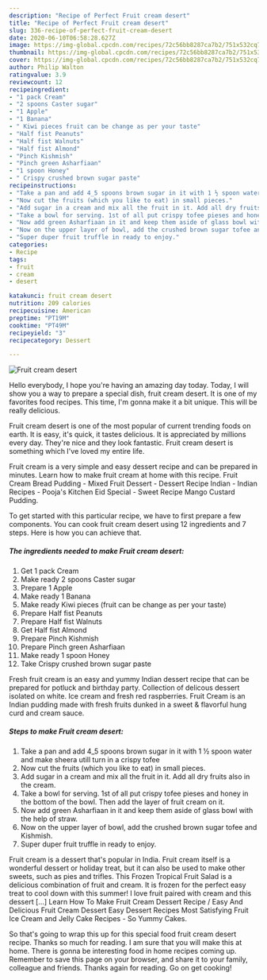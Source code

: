 ```yaml
---
description: "Recipe of Perfect Fruit cream desert"
title: "Recipe of Perfect Fruit cream desert"
slug: 336-recipe-of-perfect-fruit-cream-desert
date: 2020-06-10T06:58:28.627Z
image: https://img-global.cpcdn.com/recipes/72c56bb8287ca7b2/751x532cq70/fruit-cream-desert-recipe-main-photo.jpg
thumbnail: https://img-global.cpcdn.com/recipes/72c56bb8287ca7b2/751x532cq70/fruit-cream-desert-recipe-main-photo.jpg
cover: https://img-global.cpcdn.com/recipes/72c56bb8287ca7b2/751x532cq70/fruit-cream-desert-recipe-main-photo.jpg
author: Philip Walton
ratingvalue: 3.9
reviewcount: 12
recipeingredient:
- "1 pack Cream"
- "2 spoons Caster sugar"
- "1 Apple"
- "1 Banana"
- " Kiwi pieces fruit can be change as per your taste"
- "Half fist Peanuts"
- "Half fist Walnuts"
- "Half fist Almond"
- "Pinch Kishmish"
- "Pinch green Asharfiaan"
- "1 spoon Honey"
- " Crispy crushed brown sugar paste"
recipeinstructions:
- "Take a pan and add 4_5 spoons brown sugar in it with 1 ½ spoon water and make sheera utill turn in a crispy tofee"
- "Now cut the fruits (which you like to eat) in small pieces."
- "Add sugar in a cream and mix all the fruit in it. Add all dry fruits also in the cream."
- "Take a bowl for serving. 1st of all put crispy tofee pieses and honey in the bottom of the bowl. Then add the layer of fruit cream on it."
- "Now add green Asharfiaan in it and keep them aside of glass bowl with the help of straw."
- "Now on the upper layer of bowl, add the crushed brown sugar tofee and Kishmish."
- "Super duper fruit truffle in ready to enjoy."
categories:
- Recipe
tags:
- fruit
- cream
- desert

katakunci: fruit cream desert 
nutrition: 209 calories
recipecuisine: American
preptime: "PT19M"
cooktime: "PT49M"
recipeyield: "3"
recipecategory: Dessert

---
```



![Fruit cream desert](https://img-global.cpcdn.com/recipes/72c56bb8287ca7b2/751x532cq70/fruit-cream-desert-recipe-main-photo.jpg)

Hello everybody, I hope you're having an amazing day today. Today, I will show you a way to prepare a special dish, fruit cream desert. It is one of my favorites food recipes. This time, I'm gonna make it a bit unique. This will be really delicious.

Fruit cream desert is one of the most popular of current trending foods on earth. It is easy, it's quick, it tastes delicious. It is appreciated by millions every day. They're nice and they look fantastic. Fruit cream desert is something which I've loved my entire life.

Fruit cream is a very simple and easy dessert recipe and can be prepared in minutes. Learn how to make fruit cream at home with this recipe. Fruit Cream Bread Pudding - Mixed Fruit Dessert - Dessert Recipe Indian - Indian Recipes - Pooja&#39;s Kitchen Eid Special - Sweet Recipe Mango Custard Pudding.


To get started with this particular recipe, we have to first prepare a few components. You can cook fruit cream desert using 12 ingredients and 7 steps. Here is how you can achieve that.

##### The ingredients needed to make Fruit cream desert:

1. Get 1 pack Cream
1. Make ready 2 spoons Caster sugar
1. Prepare 1 Apple
1. Make ready 1 Banana
1. Make ready  Kiwi pieces (fruit can be change as per your taste)
1. Prepare Half fist Peanuts
1. Prepare Half fist Walnuts
1. Get Half fist Almond
1. Prepare Pinch Kishmish
1. Prepare Pinch green Asharfiaan
1. Make ready 1 spoon Honey
1. Take  Crispy crushed brown sugar paste


Fresh fruit cream is an easy and yummy Indian dessert recipe that can be prepared for potluck and birthday party. Collection of delicous dessert isolated on white. Ice cream and fresh red raspberries. Fruit Cream is an Indian pudding made with fresh fruits dunked in a sweet &amp; flavorful hung curd and cream sauce. 

##### Steps to make Fruit cream desert:

1. Take a pan and add 4_5 spoons brown sugar in it with 1 ½ spoon water and make sheera utill turn in a crispy tofee
1. Now cut the fruits (which you like to eat) in small pieces.
1. Add sugar in a cream and mix all the fruit in it. Add all dry fruits also in the cream.
1. Take a bowl for serving. 1st of all put crispy tofee pieses and honey in the bottom of the bowl. Then add the layer of fruit cream on it.
1. Now add green Asharfiaan in it and keep them aside of glass bowl with the help of straw.
1. Now on the upper layer of bowl, add the crushed brown sugar tofee and Kishmish.
1. Super duper fruit truffle in ready to enjoy.


Fruit cream is a dessert that&#39;s popular in India. Fruit cream itself is a wonderful dessert or holiday treat, but it can also be used to make other sweets, such as pies and trifles. This Frozen Tropical Fruit Salad is a delicious combination of fruit and cream. It is frozen for the perfect easy treat to cool down with this summer! I love fruit paired with cream and this dessert […] Learn How To Make Fruit Cream Dessert Recipe / Easy And Delicious Fruit Cream Dessert Easy Dessert Recipes Most Satisfying Fruit Ice Cream and Jelly Cake Recipes - So Yummy Cakes. 

So that's going to wrap this up for this special food fruit cream desert recipe. Thanks so much for reading. I am sure that you will make this at home. There is gonna be interesting food in home recipes coming up. Remember to save this page on your browser, and share it to your family, colleague and friends. Thanks again for reading. Go on get cooking!
